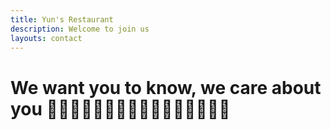 ```yaml
---
title: Yun's Restaurant
description: Welcome to join us
layouts: contact
---
```

# We want you to know, we care about you   <span>&#x1F91F;&#x1F91F;&#x1F91F;&#x1F91F;&#x1F91F;&#x1F91F;&#x1F91F;&#x1F91F;&#x1F91F;&#x1F91F;&#x1F91F;&#x1F91F;&#x1F91F;&#x1F91F;&#x1F91F;&#x1F91F;</span>


